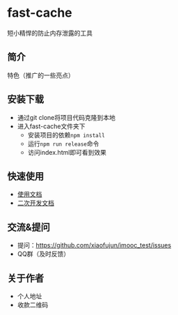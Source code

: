 # fast-cache

短小精悍的防止内存泄露的工具

## 简介

特色（推广的一些亮点）

## 安装下载

- 通过git clone将项目代码克隆到本地
- 进入fast-cache文件夹下
  - 安装项目的依赖`npm install`
  - 运行`npm run release`命令
  - 访问index.html即可看到效果

## 快速使用

- [使用文档](./doc/use/README.md)
- [二次开发文档](./doc/dev/README.md)

## 交流&提问

- 提问：https://github.com/xiaofujun/imooc_test/issues
- QQ群（及时反馈）

## 关于作者

- 个人地址
- 收款二维码
